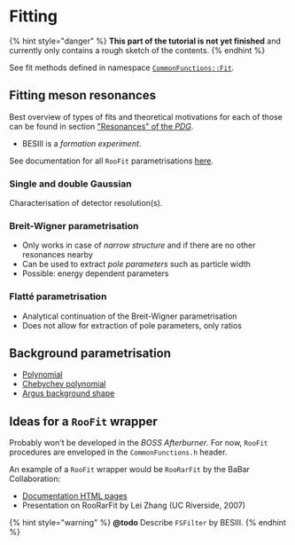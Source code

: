 # Fitting

{% hint style="danger" %}
**This part of the tutorial is not yet finished** and currently only contains a rough sketch of the contents.
{% endhint %}

See fit methods defined in namespace [`CommonFunctions::Fit`](https://redeboer.github.io/BOSS_Afterburner/namespaceCommonFunctions_1_1Fit.html).

## Fitting meson resonances

Best overview of types of fits and theoretical motivations for each of those can be found in section ["Resonances" of the _PDG_](http://pdg.lbl.gov/2018/reviews/rpp2018-rev-resonances.pdf).

* BESIII is a _formation experiment_.

See documentation for all `RooFit` parametrisations [here](https://root.cern/doc/master/group__Roofit.html).

### Single and double Gaussian

Characterisation of detector resolution\(s\).

### Breit-Wigner parametrisation

* Only works in case of _narrow structure_ and if there are no other resonances nearby
* Can be used to extract _pole parameters_ such as particle width
* Possible: energy dependent parameters

### Flatté parametrisation

* Analytical continuation of the Breit-Wigner parametrisation
* Does not allow for extraction of pole parameters, only ratios

## Background parametrisation

* [Polynomial](https://root.cern/doc/master/classRooPolynomial.html)
* [Chebychev polynomial](https://root.cern.ch/doc/master/classRooChebychev.html)
* [Argus background shape](https://root.cern/doc/master/classRooArgusBG.html)

## Ideas for a `RooFit` wrapper

Probably won't be developed in the _BOSS Afterburner_. For now, `RooFit` procedures are enveloped in the `CommonFunctions.h` header.

An example of a `RooFit` wrapper would be `RooRarFit` by the BaBar Collaboration:

* [Documentation HTML pages](http://hepwww.rl.ac.uk/fwilson/RooRarFit.html)
* Presentation on RooRarFit by Lei Zhang \(UC Riverside, 2007\)

{% hint style="warning" %}
**@todo** Describe `FSFilter` by BESIII.
{% endhint %}



